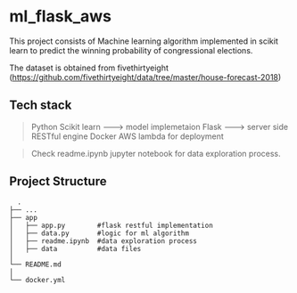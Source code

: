 # ml_flask_aws
This project consists of Machine learning algorithm implemented in scikit learn to predict the winning probability of congressional elections.

The dataset is obtained from fivethirtyeight (https://github.com/fivethirtyeight/data/tree/master/house-forecast-2018)

## Tech stack 
 >Python Scikit learn ---> model implemetaion
 >Flask ---> server side RESTful engine
 >Docker 
 >AWS lambda for deployment

 >Check readme.ipynb jupyter notebook for data exploration process.

## Project Structure
  
      .
    ├── ...
    ├── app                     
    │   ├── app.py        #flask restful implementation
    │   ├── data.py       #logic for ml algorithm
    │   ├── readme.ipynb  #data exploration process
    │   ├── data          #data files
    │   
    └── README.md
    │   
    └── docker.yml
  
